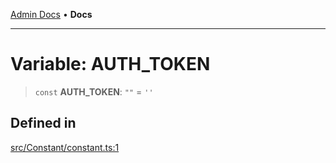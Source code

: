 [Admin Docs](/) • **Docs**

***

# Variable: AUTH\_TOKEN

> `const` **AUTH\_TOKEN**: `""` = `''`

## Defined in

[src/Constant/constant.ts:1](https://github.com/PalisadoesFoundation/talawa-admin/blob/main/src/Constant/constant.ts#L1)
